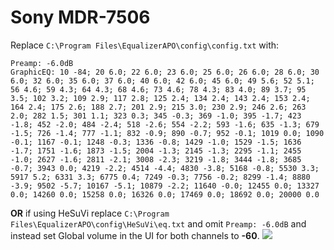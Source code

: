 # Sony MDR-7506
Replace `C:\Program Files\EqualizerAPO\config\config.txt` with:
```
Preamp: -6.0dB
GraphicEQ: 10 -84; 20 6.0; 22 6.0; 23 6.0; 25 6.0; 26 6.0; 28 6.0; 30 6.0; 32 6.0; 35 6.0; 37 6.0; 40 6.0; 42 6.0; 45 6.0; 49 5.6; 52 5.1; 56 4.6; 59 4.3; 64 4.3; 68 4.6; 73 4.6; 78 4.3; 83 4.0; 89 3.7; 95 3.5; 102 3.2; 109 2.9; 117 2.8; 125 2.4; 134 2.4; 143 2.4; 153 2.4; 164 2.4; 175 2.6; 188 2.7; 201 2.9; 215 3.0; 230 2.9; 246 2.6; 263 2.0; 282 1.5; 301 1.1; 323 0.3; 345 -0.3; 369 -1.0; 395 -1.7; 423 -1.8; 452 -2.0; 484 -2.4; 518 -2.6; 554 -2.2; 593 -1.6; 635 -1.3; 679 -1.5; 726 -1.4; 777 -1.1; 832 -0.9; 890 -0.7; 952 -0.1; 1019 0.0; 1090 -0.1; 1167 -0.1; 1248 -0.3; 1336 -0.8; 1429 -1.0; 1529 -1.5; 1636 -1.7; 1751 -1.6; 1873 -1.5; 2004 -1.3; 2145 -1.3; 2295 -1.1; 2455 -1.0; 2627 -1.6; 2811 -2.1; 3008 -2.3; 3219 -1.8; 3444 -1.8; 3685 -0.7; 3943 0.0; 4219 -2.2; 4514 -4.4; 4830 -3.8; 5168 -0.8; 5530 3.3; 5917 5.2; 6331 3.3; 6775 0.4; 7249 -0.3; 7756 -0.2; 8299 -1.4; 8880 -3.9; 9502 -5.7; 10167 -5.1; 10879 -2.2; 11640 -0.0; 12455 0.0; 13327 0.0; 14260 0.0; 15258 0.0; 16326 0.0; 17469 0.0; 18692 0.0; 20000 0.0
```
**OR** if using HeSuVi replace `C:\Program Files\EqualizerAPO\config\HeSuVi\eq.txt` and omit `Preamp: -6.0dB` and instead set Global volume in the UI for both channels to **-60**.
![](https://raw.githubusercontent.com/jaakkopasanen/AutoEq/master/results/SBAF-Serious/headphoncecom/onear/Sony%20MDR-7506/Sony%20MDR-7506.png)
